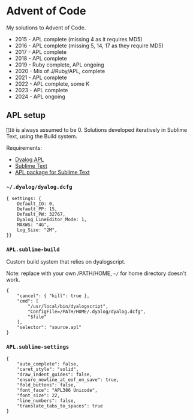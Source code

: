 # Advent of Code

My solutions to Advent of Code.

- 2015 - APL complete (missing 4 as it requires MD5)
- 2016 - APL complete (missing 5, 14, 17 as they require MD5)
- 2017 - APL complete
- 2018 - APL complete
- 2019 - Ruby complete, APL ongoing
- 2020 - Mix of J/Ruby/APL, complete
- 2021 - APL complete
- 2022 - APL complete, some K
- 2023 - APL complete
- 2024 - APL ongoing

## APL setup

`⎕IO` is always assumed to be 0. Solutions developed iteratively in Sublime Text, using the Build system.

Requirements:

- [Dyalog APL](https://www.dyalog.com/)
- [Sublime Text](https://www.sublimetext.com/)
- [APL package for Sublime Text](https://github.com/StoneCypher/sublime-apl)

### `~/.dyalog/dyalog.dcfg`

```
{ settings: {
	Default_IO: 0,
	Default_PP: 15,
	Default_PW: 32767,
	Dyalog_LineEditor_Mode: 1,
	MAXWS: "4G",
	Log_Size: "2M",
}}
```

### `APL.sublime-build`

Custom build system that relies on dyalogscript.

Note: replace with your own /PATH/HOME, `~/` for home directory doesn't work.

```
{
    "cancel": { "kill": true },
	"cmd": [
		"/usr/local/bin/dyalogscript",
		"ConfigFile=/PATH/HOME/.dyalog/dyalog.dcfg",
		"$file"
	],
	"selector": "source.apl"
}
```

### `APL.sublime-settings`

```
{
	"auto_complete": false,
	"caret_style": "solid",
	"draw_indent_guides": false,
	"ensure_newline_at_eof_on_save": true,
	"fold_buttons": false,
	"font_face": "APL386 Unicode",
	"font_size": 22,
	"line_numbers": false,
	"translate_tabs_to_spaces": true
}
```
